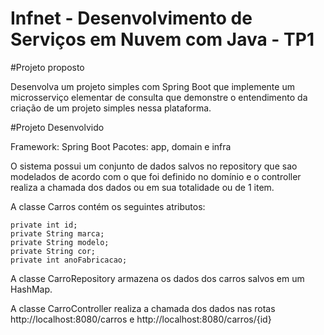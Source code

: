 # Infnet - Desenvolvimento de Serviços em Nuvem com Java - TP1

#Projeto proposto

Desenvolva um projeto simples com Spring Boot que implemente um microsserviço elementar de consulta que demonstre o entendimento da criação de um projeto simples nessa plataforma.

#Projeto Desenvolvido

Framework: Spring Boot
Pacotes: app, domain e infra

O sistema possui um conjunto de dados salvos no repository que sao modelados de acordo com o que foi definido no domínio e o controller realiza a chamada dos dados ou em sua totalidade ou de 1 item.

A classe Carros contém os seguintes atributos: 

    private int id;
    private String marca;
    private String modelo;
    private String cor;
    private int anoFabricacao;

A classe CarroRepository armazena os dados dos carros salvos em um HashMap.

A classe CarroController realiza a chamada dos dados nas rotas http://localhost:8080/carros e http://localhost:8080/carros/{id}
